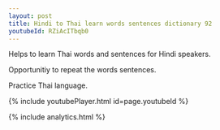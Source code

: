 ```yaml
---
layout: post
title: Hindi to Thai learn words sentences dictionary 92 
youtubeId: RZiAcITbqb0
---
```

 
 
Helps to learn Thai words and sentences for Hindi speakers.

Opportunitiy to repeat the words sentences. 

Practice Thai language. 
 
{% include youtubePlayer.html id=page.youtubeId %}
 
 
{% include analytics.html %}